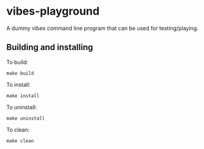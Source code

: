 # vibes-playground

A dummy vibes command line program that can be used for testing/playing.


## Building and installing

To build:

```
make build
```

To install:

```
make install
```

To uninstall:

```
make uninstall
```

To clean:

```
make clean
```
